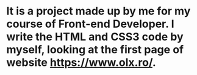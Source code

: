 # It is a project made up by me for my course of Front-end Developer. I write the HTML and CSS3 code by myself, looking at the first page of website https://www.olx.ro/.
